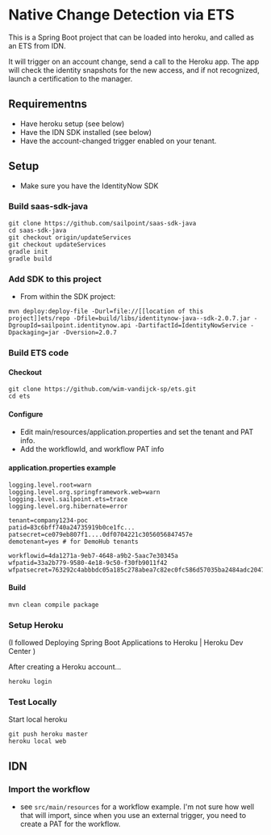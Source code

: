 # Native Change Detection via ETS

This is a Spring Boot project that can be loaded into heroku, and called as an ETS from IDN.

It will trigger on an account change, send a call to the Heroku app. The app will check the identity snapshots for the new access, and if not recognized, launch a certification to the manager.

## Requirementns

* Have heroku setup (see below)
* Have the IDN SDK installed (see below)
* Have the account-changed trigger enabled on your tenant.


## Setup 

* Make sure you have the IdentityNow SDK 

### Build saas-sdk-java

```
git clone https://github.com/sailpoint/saas-sdk-java
cd saas-sdk-java
git checkout origin/updateServices
git checkout updateServices
gradle init
gradle build
```

### Add SDK to this project

* From within the SDK project: 

```
mvn deploy:deploy-file -Durl=file://[[location of this project]]ets/repo -Dfile=build/libs/identitynow-java--sdk-2.0.7.jar -DgroupId=sailpoint.identitynow.api -DartifactId=IdentityNowService -Dpackaging=jar -Dversion=2.0.7
```

### Build ETS code

#### Checkout

```
git clone https://github.com/wim-vandijck-sp/ets.git
cd ets
```

#### Configure
* Edit main/resources/application.properties and set the tenant and PAT info.
* Add the workflowId, and workflow PAT info

#### application.properties example

```
logging.level.root=warn
logging.level.org.springframework.web=warn
logging.level.sailpoint.ets=trace
logging.level.org.hibernate=error

tenant=company1234-poc
patid=83c6bff740a24735919b0ce1fc...
patsecret=ce079eb807f1....0df0704221c3056056847457e
demotenant=yes # for DemoHub tenants

workflowid=4da1271a-9eb7-4648-a9b2-5aac7e30345a
wfpatid=33a2b779-9580-4e18-9c50-f30fb9011f42
wfpatsecret=763292c4abbbdc05a185c278abea7c82ec0fc586d57035ba2484adc204766cde
```

#### Build
```
mvn clean compile package
```

### Setup Heroku
(I followed Deploying Spring Boot Applications to Heroku | Heroku Dev Center )

After creating a Heroku account…

```
heroku login
```

### Test Locally
Start local heroku
```
git push heroku master
heroku local web
```

## IDN

### Import the workflow

* see `src/main/resources` for a workflow example. I'm not sure how well that will import, since when you use an external trigger, you need to create a PAT for the workflow.